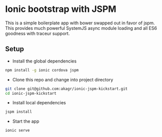 Ionic bootstrap with JSPM
===========================

This is a simple boilerplate app with bower swapped out in favor of jspm. This
provides much powerful SystemJS async module loading and all ES6 goodness with
traceur support.


Setup
------------

* Install the global dependencies

```bash
npm install -g ionic cordova jspm
```

* Clone this repo and change into project directory

```bash
git clone git@github.com:akagr/ionic-jspm-kickstart.git
cd ionic-jspm-kickstart
```

* Install local dependencies

```bash
jspm install
```

* Start the app

```bash
ionic serve
```

